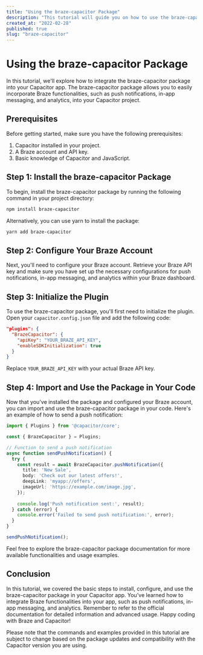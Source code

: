 ```yaml
---
title: "Using the braze-capacitor Package"
description: "This tutorial will guide you on how to use the braze-capacitor package in your Capacitor app."
created_at: "2022-02-28"
published: true
slug: "braze-capacitor"
---
```


# Using the braze-capacitor Package

In this tutorial, we'll explore how to integrate the braze-capacitor package into your Capacitor app. The braze-capacitor package allows you to easily incorporate Braze functionalities, such as push notifications, in-app messaging, and analytics, into your Capacitor project.

## Prerequisites

Before getting started, make sure you have the following prerequisites:

1. Capacitor installed in your project.
2. A Braze account and API key.
3. Basic knowledge of Capacitor and JavaScript.

## Step 1: Install the braze-capacitor Package

To begin, install the braze-capacitor package by running the following command in your project directory:

```bash
npm install braze-capacitor
```

Alternatively, you can use yarn to install the package:

```bash
yarn add braze-capacitor
```

## Step 2: Configure Your Braze Account

Next, you'll need to configure your Braze account. Retrieve your Braze API key and make sure you have set up the necessary configurations for push notifications, in-app messaging, and analytics within your Braze dashboard. 

## Step 3: Initialize the Plugin

To use the braze-capacitor package, you'll first need to initialize the plugin. Open your `capacitor.config.json` file and add the following code:

```json
"plugins": {
  "BrazeCapacitor": {
    "apiKey": "YOUR_BRAZE_API_KEY",
    "enableSDKInitialization": true
  }
}
```

Replace `YOUR_BRAZE_API_KEY` with your actual Braze API key.

## Step 4: Import and Use the Package in Your Code

Now that you've installed the package and configured your Braze account, you can import and use the braze-capacitor package in your code. Here's an example of how to send a push notification:

```typescript
import { Plugins } from '@capacitor/core';

const { BrazeCapacitor } = Plugins;

// Function to send a push notification
async function sendPushNotification() {
  try {
    const result = await BrazeCapacitor.pushNotification({
      title: 'New Sale',
      body: 'Check out our latest offers!',
      deepLink: 'myapp://offers',
      imageUrl: 'https://example.com/image.jpg',
    });
    
    console.log('Push notification sent:', result);
  } catch (error) {
    console.error('Failed to send push notification:', error);
  }
}

sendPushNotification();
```

Feel free to explore the braze-capacitor package documentation for more available functionalities and usage examples.

## Conclusion

In this tutorial, we covered the basic steps to install, configure, and use the braze-capacitor package in your Capacitor app. You've learned how to integrate Braze functionalities into your app, such as push notifications, in-app messaging, and analytics. Remember to refer to the official documentation for detailed information and advanced usage. Happy coding with Braze and Capacitor!

Please note that the commands and examples provided in this tutorial are subject to change based on the package updates and compatibility with the Capacitor version you are using.